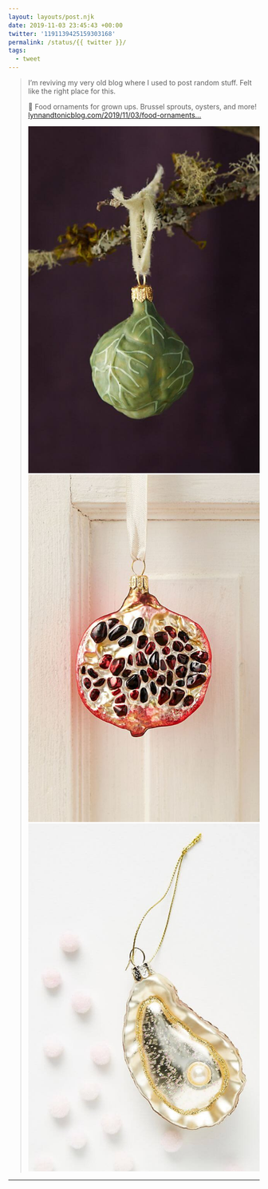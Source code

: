 ```yaml
---
layout: layouts/post.njk
date: 2019-11-03 23:45:43 +00:00
twitter: '1191139425159303168'
permalink: /status/{{ twitter }}/
tags: 
  - tweet
---
```


> I’m reviving my very old blog where I used to post random stuff. Felt like the right place for this.
> 
> 📝 Food ornaments for grown ups. Brussel sprouts, oysters, and more! [lynnandtonicblog.com/2019/11/03/food-ornaments…](https://lynnandtonicblog.com/2019/11/03/food-ornaments-for-grown-ups/)
> 
> ![Brussel sprout holiday ornament](/img/1191139425159303168-EIfG_gQVUAAw-Uc.jpg)
> ![Pomegranate holiday ornament](/img/1191139425159303168-EIfG_gRU4AENvUy.jpg)
> ![Oyster holiday ornament](/img/1191139425159303168-EIfG_gUUwAIBB-l.jpg)

---
